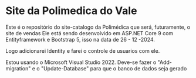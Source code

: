 # Site da Polimedica do Vale

Este é o repositório do site-catalogo da Polimédica que será, futuramente, o site de vendas
Ele está sendo desenvolvido em ASP.NET Core 9 com Entityframework e Bootstrap 5, isso na data de 26 - 12 -2024.

Logo adicionarei Identity e farei o controle de usuarios com ele.

Estou usando o Microsoft Visual Studio 2022.
Deve-se fazer o "Add-migration" e o "Update-Database" para que o banco de dados seja gerado
